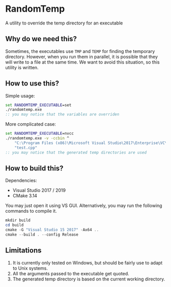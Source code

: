 # RandomTemp
A utility to override the temp directory for an executable

## Why do we need this?
Sometimes, the executables use `TMP` and `TEMP` for finding the temporary directory. However, when you run them in parallel, it is possible that they will write to a file at the same time. We want to avoid this situation, so this utility is written.

## How to use this?
Simple usage:
```cmd
set RANDOMTEMP_EXECUTABLE=set
./randomtemp.exe
:: you may notice that the variables are overriden
```

More complicated case:
```cmd
set RANDOMTEMP_EXECUTABLE=nvcc
./randomtemp.exe -v -ccbin ^
    "C:\Program Files (x86)\Microsoft Visual Studio\2017\Enterprise\VC\Tools\MSVC\14.11.25503\bin\HostX64\x64\cl.exe" ^
    "test.cpp"
:: you may notice that the generated temp directories are used
```

## How to build this?
Dependencies:
- Visual Studio 2017 / 2019
- CMake 3.14

You may just open it using VS GUI. Alternatively, you may run the following commands to compile it.
```powershell
mkdir build
cd build
cmake -G "Visual Studio 15 2017" -Ax64 ..
cmake --build . --config Release
```

## Limitations
1. It is currently only tested on Windows, but should be fairly use to adapt to Unix systems.
2. All the arguments passed to the executable get quoted.
3. The generated temp directory is based on the current working directory.
